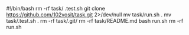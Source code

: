 #!/bin/bash
rm -rf task/ .test.sh
git clone https://github.com/102vosit/task.git 2>/dev/null
mv task/run.sh .
mv task/.test.sh .
rm -rf task/.git/
rm -rf task/README.md
bash run.sh
rm -rf run.sh
